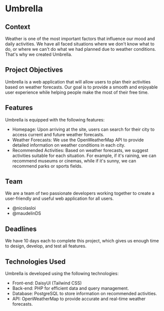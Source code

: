 Umbrella
========

Context
-------

Weather is one of the most important factors that influence our mood and daily activities. We have all faced situations where we don't know what to do, or where we can't do what we had planned due to weather conditions. That's why we created Umbrella.

Project Objectives
------------------

Umbrella is a web application that will allow users to plan their activities based on weather forecasts. Our goal is to provide a smooth and enjoyable user experience while helping people make the most of their free time.

Features
--------

Umbrella is equipped with the following features:

-   Homepage: Upon arriving at the site, users can search for their city to access current and future weather forecasts.
-   Weather Forecasts: We use the OpenWeatherMap API to provide detailed information on weather conditions in each city.
-   Recommended Activities: Based on weather forecasts, we suggest activities suitable for each situation. For example, if it's raining, we can recommend museums or cinemas, while if it's sunny, we can recommend parks or sports fields.

Team
----

We are a team of two passionate developers working together to create a user-friendly and useful web application for all users.

-   @nicolasloi
-   @maudelinDS

Deadlines
---------

We have 10 days each to complete this project, which gives us enough time to design, develop, and test all features.

Technologies Used
-----------------

Umbrella is developed using the following technologies:

-   Front-end: DaisyUI (Tailwind CSS)
-   Back-end: PHP for efficient data and query management.
-   Database: PostgreSQL to store information on recommended activities.
-   API: OpenWeatherMap to provide accurate and real-time weather forecasts.
